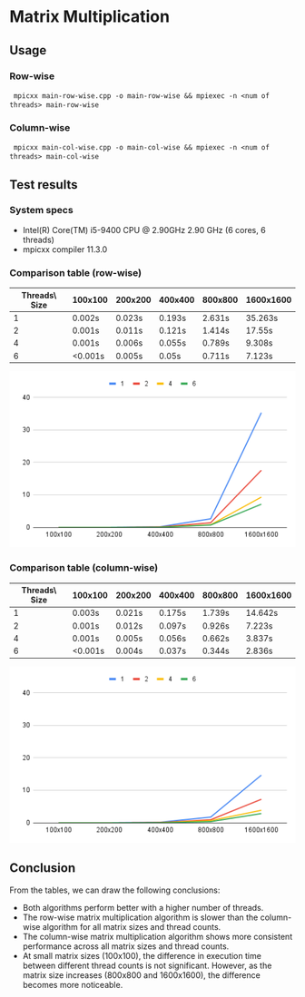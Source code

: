 # Matrix Multiplication

## Usage

### Row-wise

```console
 mpicxx main-row-wise.cpp -o main-row-wise && mpiexec -n <num of threads> main-row-wise
```

### Column-wise

```console
 mpicxx main-col-wise.cpp -o main-col-wise && mpiexec -n <num of threads> main-col-wise
```

## Test results

### System specs

- Intel(R) Core(TM) i5-9400 CPU @ 2.90GHz 2.90 GHz (6 cores, 6 threads)
- mpicxx compiler 11.3.0

### Comparison table (row-wise)

| Threads\ Size | 100x100 | 200x200 | 400x400 | 800x800 | 1600x1600 |
| ------------- | ------- | ------- | ------- | ------- | --------- |
| 1             | 0.002s  | 0.023s  | 0.193s  | 2.631s  | 35.263s   |
| 2             | 0.001s  | 0.011s  | 0.121s  | 1.414s  | 17.55s    |
| 4             | 0.001s  | 0.006s  | 0.055s  | 0.789s  | 9.308s    |
| 6             | <0.001s | 0.005s  | 0.05s   | 0.711s  | 7.123s    |

![visualization/row-wise-data.png](visualization/row-wise-data.png)

### Comparison table (column-wise)

| Threads\ Size | 100x100 | 200x200 | 400x400 | 800x800 | 1600x1600 |
| ------------- | ------- | ------- | ------- | ------- | --------- |
| 1             | 0.003s  | 0.021s  | 0.175s  | 1.739s  | 14.642s   |
| 2             | 0.001s  | 0.012s  | 0.097s  | 0.926s  | 7.223s    |
| 4             | 0.001s  | 0.005s  | 0.056s  | 0.662s  | 3.837s    |
| 6             | <0.001s | 0.004s  | 0.037s  | 0.344s  | 2.836s    |

![visualization/col-wise-data.png](visualization/col-wise-data.png)

## Conclusion

From the tables, we can draw the following conclusions:

- Both algorithms perform better with a higher number of threads.
- The row-wise matrix multiplication algorithm is slower than the column-wise algorithm for all matrix sizes and thread counts.
- The column-wise matrix multiplication algorithm shows more consistent performance across all matrix sizes and thread counts.
- At small matrix sizes (100x100), the difference in execution time between different thread counts is not significant. However, as the matrix size increases (800x800 and 1600x1600), the difference becomes more noticeable.
